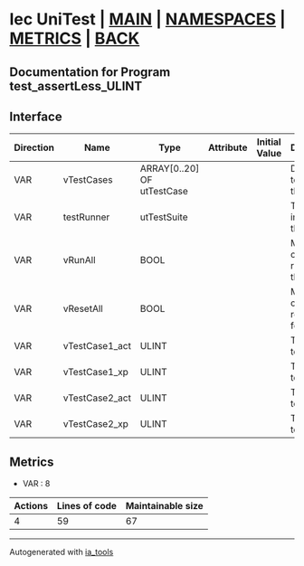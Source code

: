 # Iec UniTest | [MAIN] | [NAMESPACES] | [METRICS] | [BACK]  

## Documentation for Program test_assertLess_ULINT  

## Interface  

| Direction | Name | Type | Attribute | Initial Value | Documentation |
| --------- | ---- | ---- | --------- | ------------- | ------------- |
| VAR | vTestCases | ARRAY[0..20] OF utTestCase |  |  | Definition of all test cases for this POU |  
| VAR | testRunner | utTestSuite |  |  | Test Suite fb instance to run the tests |  
| VAR | vRunAll | BOOL |  |  | Manual command to run all tests for this POU |  
| VAR | vResetAll | BOOL |  |  | Manual command to reset all tests for this POU |  
| VAR | vTestCase1_act | ULINT |  |  | Test data 1 of test case 1 |  
| VAR | vTestCase1_xp | ULINT |  |  | Test data 2 of test case 1 |  
| VAR | vTestCase2_act | ULINT |  |  | Test data 1 of test case 2 |  
| VAR | vTestCase2_xp | ULINT |  |  | Test data 2 of test case 2 |  


## Metrics  

- VAR : 8

| Actions | Lines of code | Maintainable size |
| ------- | ------------- | ----------------- |
| 4 | 59 | 67 |

---
Autogenerated with [ia_tools](https://github.com/tkucic/ia_tools)  

[MAIN]: ../../../../index.md
[NAMESPACES]: ../../nsList.md
[METRICS]: ../../../metrics.md
[BACK]: ../nsMain.md
